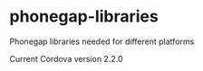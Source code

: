 phonegap-libraries
==================

Phonegap libraries needed for different platforms

Current Cordova version 2.2.0
